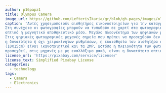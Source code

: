 ```yaml
---
author: p16papa1
title: Olympus Camera
image_url: https://github.com/LefterisIkaria/gr/blob/gh-pages/images/olympus-camera.jpg
caption: 'Αυτές χρησιμοποιούν αισθητήρες εικονοστοιχείων για την καταγραφή και κάρτες μνήμης (SD, MMC, XD-Digital κ.ά.) για την αποθήκευση των φωτογραφιών. 
Στη συνέχεια οι φωτογραφίες μπορούν να τυπωθούν σε χαρτί στα φωτογραφικά εργαστήρια ή σε οικιακούς εκτυπωτές, ή να περάσουν σε ένα μεγαλύτερο 
οπτικό ή μαγνητικό αποθηκευτικό μέσο. Μεγάλο πλεονέκτημα των ψηφιακών μηχανών αποτελεί η δυνατότητα άμεσης επεξεργασίας των φωτογραφιών από τους υπολογιστές. 
Στις ψηφιακές φωτογραφικές μηχανές σημεία που πρέπει να προσεχθούν δεν είναι η ανάλυση που μετριέται σε Megapixels αλλά το είδος και η ποιότητα του φακού της μηχανής, 
η δυνατότητα ή όχι χειροκίνητων ρυθμίσεων, η ευαισθησία του αισθητήρα σε χαμηλές στάθμες φωτεινότητας και η αυτονομία της μπαταρίας. Για τις συνηθισμένες φωτογραφίες μας 
(10Χ15cm) είναι ικανοποιητικά και τα 2ΜP, ωστόσο η πλειονότητα των φωτογραφικών μηχανών σήμερα (2010) έχει περάσει σε αναλύσεις πάνω από 10.1MΡ. Άλλο σημείο που πρέπει να 
προσεχθεί, στις μηχανές με μη εναλλάξιμο φακό, είναι η δυνατότητα οπτικού (όχι ψηφιακού) ζουμ (zoom) για λήψη μακρινών πλάνων καθώς και η δυνατότητα ευρυγώνιας ρύθμισης.'
license_url: 'https://pixabay.com/service/license/'
license_text: Simplified Pixabay License
categories:
  - technology
tags:
  - Camera
  - Electronics
---
```

